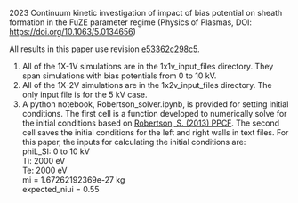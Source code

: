 2023 Continuum kinetic investigation of impact of bias potential on sheath formation in the FuZE parameter regime (Physics of Plasmas, DOI: https://doi.org/10.1063/5.0134656)

All results in this paper use revision [e53362c298c5](https://github.com/ammarhakim/gkyl/commit/e53362c298c5d57149c4d3c77e10b755fdcdb153).

1. All of the 1X-1V simulations are in the 1x1v_input_files directory. They span simulations with bias potentials from 0 to 10 kV. 
2. All of the 1X-2V simulations are in the 1x2v_input_files directory. The only input file is for the 5 kV case.
3. A python notebook, Robertson_solver.ipynb, is provided for setting initial conditions. The first cell is a function developed to numerically solve for the initial conditions based on [Robertson, S. (2013) PPCF](https://doi.org/10.1088/0741-3335/55/9/093001). The second cell saves the initial conditions for the left and right walls in text files. For this paper, the inputs for calculating the initial conditions are: <br>
   phiL_SI: 0 to 10 kV <br>
   Ti: 2000 eV  <br>
   Te: 2000 eV  <br>
   mi = 1.67262192369e-27 kg  <br>
   expected_niui = 0.55
